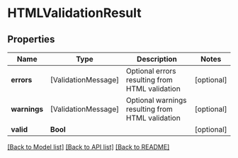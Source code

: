 # HTMLValidationResult

## Properties
Name | Type | Description | Notes
------------ | ------------- | ------------- | -------------
**errors** | [ValidationMessage] | Optional errors resulting from HTML validation | [optional] 
**warnings** | [ValidationMessage] | Optional warnings resulting from HTML validation | [optional] 
**valid** | **Bool** |  | [optional] 

[[Back to Model list]](../README#documentation-for-models) [[Back to API list]](../README#documentation-for-api-endpoints) [[Back to README]](../README)


